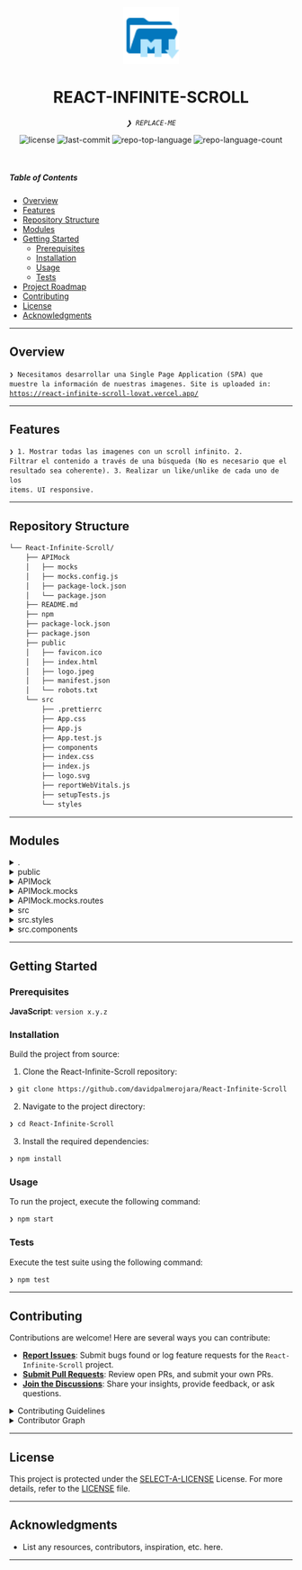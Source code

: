 <p align="center">
  <img src="https://raw.githubusercontent.com/PKief/vscode-material-icon-theme/ec559a9f6bfd399b82bb44393651661b08aaf7ba/icons/folder-markdown-open.svg" width="20%" alt="REACT-INFINITE-SCROLL-logo">
</p>
<p align="center">
    <h1 align="center">REACT-INFINITE-SCROLL</h1>
</p>
<p align="center">
    <em><code>❯ REPLACE-ME</code></em>
</p>
<p align="center">
    <img src="https://img.shields.io/github/license/davidpalmerojara/React-Infinite-Scroll?style=default&logo=opensourceinitiative&logoColor=white&color=0080ff" alt="license">
    <img src="https://img.shields.io/github/last-commit/davidpalmerojara/React-Infinite-Scroll?style=default&logo=git&logoColor=white&color=0080ff" alt="last-commit">
    <img src="https://img.shields.io/github/languages/top/davidpalmerojara/React-Infinite-Scroll?style=default&color=0080ff" alt="repo-top-language">
    <img src="https://img.shields.io/github/languages/count/davidpalmerojara/React-Infinite-Scroll?style=default&color=0080ff" alt="repo-language-count">
</p>
<p align="center">
    <!-- default option, no dependency badges. -->
</p>

<br>

##### Table of Contents

- [ Overview](#-overview)
- [ Features](#-features)
- [ Repository Structure](#-repository-structure)
- [ Modules](#-modules)
- [ Getting Started](#-getting-started)
  - [ Prerequisites](#-prerequisites)
  - [ Installation](#-installation)
  - [ Usage](#-usage)
  - [ Tests](#-tests)
- [ Project Roadmap](#-project-roadmap)
- [ Contributing](#-contributing)
- [ License](#-license)
- [ Acknowledgments](#-acknowledgments)

---

## Overview

<code>❯ Necesitamos desarrollar una Single Page Application (SPA) que muestre la información de nuestras imagenes.
Site is uploaded in: https://react-infinite-scroll-lovat.vercel.app/</code>

---

## Features

<code>❯ 1. Mostrar todas las imagenes con un scroll infinito. 2. Filtrar el contenido a través de una búsqueda (No es necesario que el resultado sea coherente). 3. Realizar un like/unlike de cada uno de los items. UI responsive.</code>

---

## Repository Structure

```sh
└── React-Infinite-Scroll/
    ├── APIMock
    │   ├── mocks
    │   ├── mocks.config.js
    │   ├── package-lock.json
    │   └── package.json
    ├── README.md
    ├── npm
    ├── package-lock.json
    ├── package.json
    ├── public
    │   ├── favicon.ico
    │   ├── index.html
    │   ├── logo.jpeg
    │   ├── manifest.json
    │   └── robots.txt
    └── src
        ├── .prettierrc
        ├── App.css
        ├── App.js
        ├── App.test.js
        ├── components
        ├── index.css
        ├── index.js
        ├── logo.svg
        ├── reportWebVitals.js
        ├── setupTests.js
        └── styles
```

---

## Modules

<details closed><summary>.</summary>

| File                                                                                                       | Summary                   |
| ---------------------------------------------------------------------------------------------------------- | ------------------------- |
| [package-lock.json](https://github.com/davidpalmerojara/React-Infinite-Scroll/blob/main/package-lock.json) | <code>❯ REPLACE-ME</code> |
| [package.json](https://github.com/davidpalmerojara/React-Infinite-Scroll/blob/main/package.json)           | <code>❯ REPLACE-ME</code> |
| [npm](https://github.com/davidpalmerojara/React-Infinite-Scroll/blob/main/npm)                             | <code>❯ REPLACE-ME</code> |

</details>

<details closed><summary>public</summary>

| File                                                                                                      | Summary                   |
| --------------------------------------------------------------------------------------------------------- | ------------------------- |
| [index.html](https://github.com/davidpalmerojara/React-Infinite-Scroll/blob/main/public/index.html)       | <code>❯ REPLACE-ME</code> |
| [manifest.json](https://github.com/davidpalmerojara/React-Infinite-Scroll/blob/main/public/manifest.json) | <code>❯ REPLACE-ME</code> |
| [robots.txt](https://github.com/davidpalmerojara/React-Infinite-Scroll/blob/main/public/robots.txt)       | <code>❯ REPLACE-ME</code> |

</details>

<details closed><summary>APIMock</summary>

| File                                                                                                               | Summary                   |
| ------------------------------------------------------------------------------------------------------------------ | ------------------------- |
| [mocks.config.js](https://github.com/davidpalmerojara/React-Infinite-Scroll/blob/main/APIMock/mocks.config.js)     | <code>❯ REPLACE-ME</code> |
| [package-lock.json](https://github.com/davidpalmerojara/React-Infinite-Scroll/blob/main/APIMock/package-lock.json) | <code>❯ REPLACE-ME</code> |
| [package.json](https://github.com/davidpalmerojara/React-Infinite-Scroll/blob/main/APIMock/package.json)           | <code>❯ REPLACE-ME</code> |

</details>

<details closed><summary>APIMock.mocks</summary>

| File                                                                                                       | Summary                   |
| ---------------------------------------------------------------------------------------------------------- | ------------------------- |
| [mocks.json](https://github.com/davidpalmerojara/React-Infinite-Scroll/blob/main/APIMock/mocks/mocks.json) | <code>❯ REPLACE-ME</code> |

</details>

<details closed><summary>APIMock.mocks.routes</summary>

| File                                                                                                                      | Summary                   |
| ------------------------------------------------------------------------------------------------------------------------- | ------------------------- |
| [middlewares.js](https://github.com/davidpalmerojara/React-Infinite-Scroll/blob/main/APIMock/mocks/routes/middlewares.js) | <code>❯ REPLACE-ME</code> |
| [images.js](https://github.com/davidpalmerojara/React-Infinite-Scroll/blob/main/APIMock/mocks/routes/images.js)           | <code>❯ REPLACE-ME</code> |

</details>

<details closed><summary>src</summary>

| File                                                                                                             | Summary                   |
| ---------------------------------------------------------------------------------------------------------------- | ------------------------- |
| [reportWebVitals.js](https://github.com/davidpalmerojara/React-Infinite-Scroll/blob/main/src/reportWebVitals.js) | <code>❯ REPLACE-ME</code> |
| [App.css](https://github.com/davidpalmerojara/React-Infinite-Scroll/blob/main/src/App.css)                       | <code>❯ REPLACE-ME</code> |
| [index.js](https://github.com/davidpalmerojara/React-Infinite-Scroll/blob/main/src/index.js)                     | <code>❯ REPLACE-ME</code> |
| [index.css](https://github.com/davidpalmerojara/React-Infinite-Scroll/blob/main/src/index.css)                   | <code>❯ REPLACE-ME</code> |
| [App.test.js](https://github.com/davidpalmerojara/React-Infinite-Scroll/blob/main/src/App.test.js)               | <code>❯ REPLACE-ME</code> |
| [setupTests.js](https://github.com/davidpalmerojara/React-Infinite-Scroll/blob/main/src/setupTests.js)           | <code>❯ REPLACE-ME</code> |
| [App.js](https://github.com/davidpalmerojara/React-Infinite-Scroll/blob/main/src/App.js)                         | <code>❯ REPLACE-ME</code> |

</details>

<details closed><summary>src.styles</summary>

| File                                                                                                                | Summary                   |
| ------------------------------------------------------------------------------------------------------------------- | ------------------------- |
| [Card.css](https://github.com/davidpalmerojara/React-Infinite-Scroll/blob/main/src/styles/Card.css)                 | <code>❯ REPLACE-ME</code> |
| [Loader.css](https://github.com/davidpalmerojara/React-Infinite-Scroll/blob/main/src/styles/Loader.css)             | <code>❯ REPLACE-ME</code> |
| [Navbar.css](https://github.com/davidpalmerojara/React-Infinite-Scroll/blob/main/src/styles/Navbar.css)             | <code>❯ REPLACE-ME</code> |
| [MediaQueries.css](https://github.com/davidpalmerojara/React-Infinite-Scroll/blob/main/src/styles/MediaQueries.css) | <code>❯ REPLACE-ME</code> |

</details>

<details closed><summary>src.components</summary>

| File                                                                                                      | Summary                   |
| --------------------------------------------------------------------------------------------------------- | ------------------------- |
| [Navbar.js](https://github.com/davidpalmerojara/React-Infinite-Scroll/blob/main/src/components/Navbar.js) | <code>❯ REPLACE-ME</code> |
| [Card.js](https://github.com/davidpalmerojara/React-Infinite-Scroll/blob/main/src/components/Card.js)     | <code>❯ REPLACE-ME</code> |
| [Loader.js](https://github.com/davidpalmerojara/React-Infinite-Scroll/blob/main/src/components/Loader.js) | <code>❯ REPLACE-ME</code> |

</details>

---

## Getting Started

### Prerequisites

**JavaScript**: `version x.y.z`

### Installation

Build the project from source:

1. Clone the React-Infinite-Scroll repository:

```sh
❯ git clone https://github.com/davidpalmerojara/React-Infinite-Scroll
```

2. Navigate to the project directory:

```sh
❯ cd React-Infinite-Scroll
```

3. Install the required dependencies:

```sh
❯ npm install
```

### Usage

To run the project, execute the following command:

```sh
❯ npm start
```

### Tests

Execute the test suite using the following command:

```sh
❯ npm test
```

---

## Contributing

Contributions are welcome! Here are several ways you can contribute:

- **[Report Issues](https://github.com/davidpalmerojara/React-Infinite-Scroll/issues)**: Submit bugs found or log feature requests for the `React-Infinite-Scroll` project.
- **[Submit Pull Requests](https://github.com/davidpalmerojara/React-Infinite-Scroll/blob/main/CONTRIBUTING.md)**: Review open PRs, and submit your own PRs.
- **[Join the Discussions](https://github.com/davidpalmerojara/React-Infinite-Scroll/discussions)**: Share your insights, provide feedback, or ask questions.

<details closed>
<summary>Contributing Guidelines</summary>

1. **Fork the Repository**: Start by forking the project repository to your github account.
2. **Clone Locally**: Clone the forked repository to your local machine using a git client.
   ```sh
   git clone https://github.com/davidpalmerojara/React-Infinite-Scroll
   ```
3. **Create a New Branch**: Always work on a new branch, giving it a descriptive name.
   ```sh
   git checkout -b new-feature-x
   ```
4. **Make Your Changes**: Develop and test your changes locally.
5. **Commit Your Changes**: Commit with a clear message describing your updates.
   ```sh
   git commit -m 'Implemented new feature x.'
   ```
6. **Push to github**: Push the changes to your forked repository.
   ```sh
   git push origin new-feature-x
   ```
7. **Submit a Pull Request**: Create a PR against the original project repository. Clearly describe the changes and their motivations.
8. **Review**: Once your PR is reviewed and approved, it will be merged into the main branch. Congratulations on your contribution!
</details>

<details closed>
<summary>Contributor Graph</summary>
<br>
<p align="left">
   <a href="https://github.com{/davidpalmerojara/React-Infinite-Scroll/}graphs/contributors">
      <img src="https://contrib.rocks/image?repo=davidpalmerojara/React-Infinite-Scroll">
   </a>
</p>
</details>

---

## License

This project is protected under the [SELECT-A-LICENSE](https://choosealicense.com/licenses) License. For more details, refer to the [LICENSE](https://choosealicense.com/licenses/) file.

---

## Acknowledgments

- List any resources, contributors, inspiration, etc. here.

---
